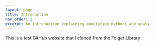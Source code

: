```yaml
---
layout: page
title: Introduction
nav_order: 2
excerpt: An introduction explaining annotation methods and goals.
---
```


<p class="message">
  This is a test GitHub website that I cloned from the Folger Library
</p>

